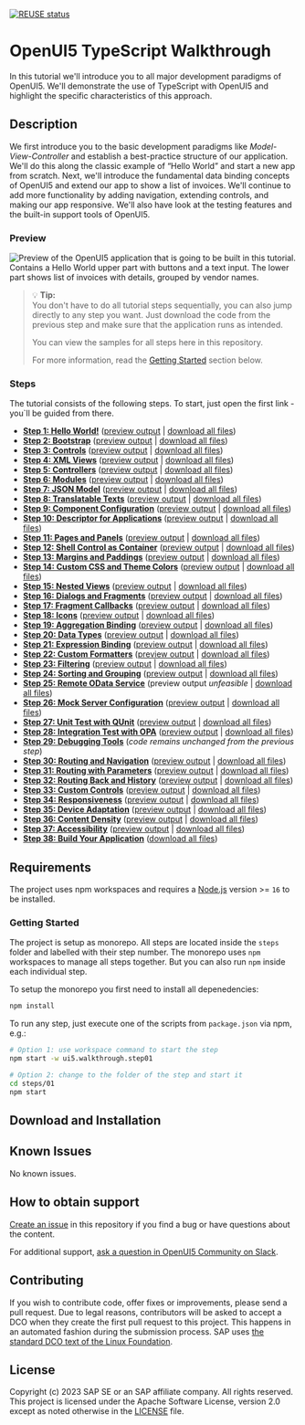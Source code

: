 <!--
# SAP-samples/repository-template
This default template for SAP Samples repositories includes files for README, LICENSE, and .reuse/dep5. All repositories on github.com/SAP-samples will be created based on this template.

# Containing Files

1. The LICENSE file:
In most cases, the license for SAP sample projects is `Apache 2.0`.

2. The .reuse/dep5 file: 
The [Reuse Tool](https://reuse.software/) must be used for your samples project. You can find the .reuse/dep5 in the project initial. Please replace the parts inside the single angle quotation marks < > by the specific information for your repository.

3. The README.md file (this file):
Please edit this file as it is the primary description file for your project. You can find some placeholder titles for sections below.
-->

[![REUSE status](https://api.reuse.software/badge/github.com/SAP-samples/ui5-typescript-walkthrough)](https://api.reuse.software/info/github.com/SAP-samples/ui5-typescript-walkthrough)

# OpenUI5 TypeScript Walkthrough

In this tutorial we'll introduce you to all major development paradigms of OpenUI5. We'll demonstrate the use of TypeScript with OpenUI5 and highlight the specific characteristics of this approach.

## Description

We first introduce you to the basic development paradigms like *Model-View-Controller* and establish a best-practice structure of our application. We'll do this along the classic example of “Hello World” and start a new app from scratch. Next, we'll introduce the fundamental data binding concepts of OpenUI5 and extend our app to show a list of invoices. We'll continue to add more functionality by adding navigation, extending controls, and making our app responsive. We'll also have look at the testing features and the built-in support tools of OpenUI5.

### Preview

![Preview of the OpenUI5 application that is going to be built in this tutorial. Contains a Hello World upper part with buttons and a text input. The lower part shows list of invoices with details, grouped by vendor names.](https://sdk.openui5.org/docs/topics/loiofb12cea5ac9b45bb9007aac5a1a8689f_LowRes.png)

> :bulb: **Tip:** <br>
> You don't have to do all tutorial steps sequentially, you can also jump directly to any step you want. Just download the code from the previous step and make sure that the application runs as intended.
> 
> You can view the samples for all steps here in this repository.
>
> For more information, read the [Getting Started](#getting-started) section below.

### Steps

The tutorial consists of the following steps. To start, just open the first link - you`ll be guided from there.

- **[Step 1: Hello World!](steps/01/README.md "As you know OpenUI5 is all about HTML5. Let’s get started with building a first “Hello World” with only HTML.")** ([preview output](https://sap-samples.github.io/ui5-typescript-walkthrough/step-01/index.html) | [download all files](https://sap-samples.github.io/ui5-typescript-walkthrough/ui5-typescript-walkthrough-step-01.zip))
- **[Step 2: Bootstrap](steps/02/README.md "Before we can do something with OpenUI5, we need to load and initialize it. This process of loading and initializing OpenUI5 is called bootstrapping. Once this bootstrapping is finished, we simply	display an alert.")** ([preview output](https://sap-samples.github.io/ui5-typescript-walkthrough/step-02/index-cdn.html) | [download all files](https://sap-samples.github.io/ui5-typescript-walkthrough/ui5-typescript-walkthrough-step-02.zip))
- **[Step 3: Controls](steps/03/README.md "Now it is time to build our first little UI by replacing the \“Hello World\” text in the HTML body by the OpenUI5 control sap/m/Text. In the beginning, we will use the	JavaScript control interface to set up the UI, the control instance is then placed into the HTML body. ")** ([preview output](https://sap-samples.github.io/ui5-typescript-walkthrough/step-03/index-cdn.html) | [download all files](https://sap-samples.github.io/ui5-typescript-walkthrough/ui5-typescript-walkthrough-step-03.zip))
- **[Step 4: XML Views](steps/04/README.md "Putting all our UI into the index.ts file will very soon result in a messy setup, and there is quite a bit of work ahead	of us. So let’s do a first modularization by putting the sap/m/Text control into a dedicated view.")** ([preview output](https://sap-samples.github.io/ui5-typescript-walkthrough/step-04/index-cdn.html) | [download all files](https://sap-samples.github.io/ui5-typescript-walkthrough/ui5-typescript-walkthrough-step-04.zip))
- **[Step 5: Controllers](steps/05/README.md "In this step, we replace the text with a button and show the /“Hello World/” message when the button is pressed. The handling of the button's press event is implemented in the controller of the view.")** ([preview output](https://sap-samples.github.io/ui5-typescript-walkthrough/step-05/index-cdn.html) | [download all files](https://sap-samples.github.io/ui5-typescript-walkthrough/ui5-typescript-walkthrough-step-05.zip))
- **[Step 6: Modules](steps/06/README.md "In OpenUI5, resources are often referred to as modules. In this step, we replace the alert from the last exercise with a proper Message Toast from the sap.m library.")** ([preview output](https://sap-samples.github.io/ui5-typescript-walkthrough/step-06/index-cdn.html) | [download all files](https://sap-samples.github.io/ui5-typescript-walkthrough/ui5-typescript-walkthrough-step-06.zip))
- **[Step 7: JSON Model](steps/07/README.md "Now that we have set up the view and controller, it’s about time to think about the M in MVC.")** ([preview output](https://sap-samples.github.io/ui5-typescript-walkthrough/step-07/index-cdn.html) | [download all files](https://sap-samples.github.io/ui5-typescript-walkthrough/ui5-typescript-walkthrough-step-07.zip))
- **[Step 8: Translatable Texts](steps/08/README.md "In this step we move the texts of our UI to a separate resource file.")** ([preview output](https://sap-samples.github.io/ui5-typescript-walkthrough/step-08/index-cdn.html) | [download all files](https://sap-samples.github.io/ui5-typescript-walkthrough/ui5-typescript-walkthrough-step-08.zip)) 
- **[Step 9: Component Configuration](steps/09/README.md "After we have introduced all three parts of the Model-View-Controller /(MVC/) concept, we now come to another important structural aspect of OpenUI5. ")** ([preview output](https://sap-samples.github.io/ui5-typescript-walkthrough/step-09/index-cdn.html) | [download all files](https://sap-samples.github.io/ui5-typescript-walkthrough/ui5-typescript-walkthrough-step-09.zip))  
- **[Step 10: Descriptor for Applications](steps/10/README.md "All application-specific configuration settings will now further be put in a separate descriptor file called manifest.json. This clearly separates the application coding from the configuration settings and makes our app even more flexible. For example, all SAP Fiori applications are realized as components and come with a descriptor file in order to be hosted in the SAP Fiori launchpad.")**  ([preview output](https://sap-samples.github.io/ui5-typescript-walkthrough/step-10/index-cdn.html) | [download all files](https://sap-samples.github.io/ui5-typescript-walkthrough/ui5-typescript-walkthrough-step-10.zip))
- **[Step 11: Pages and Panels](steps/11/README.md "After all the work on the app structure it’s time to improve the look of our app. We will use two controls from the sap.m library to add a bit more &quot;bling&quot; to our UI. You will also learn about control aggregations in this step.")** ([preview output](https://sap-samples.github.io/ui5-typescript-walkthrough/step-11/index-cdn.html) | [download all files](https://sap-samples.github.io/ui5-typescript-walkthrough/ui5-typescript-walkthrough-step-11.zip)) 
- **[Step 12: Shell Control as Container](steps/12/README.md "Now we use a shell control as container for our app and use it as our new root element. The shell takes care of visual adaptation of the application to the device’s screen size by introducing a so-called letterbox on desktop screens.")** ([preview output](https://sap-samples.github.io/ui5-typescript-walkthrough/step-12/index-cdn.html) | [download all files](https://sap-samples.github.io/ui5-typescript-walkthrough/ui5-typescript-walkthrough-step-12.zip)) 
- **[Step 13: Margins and Paddings](steps/13/README.md "Our app content is still glued to the corners of the letterbox. To fine-tune our layout, we can add margins and paddings to the controls that we added in the previous step. ")** ([preview output](https://sap-samples.github.io/ui5-typescript-walkthrough/step-13/index-cdn.html) | [download all files](https://sap-samples.github.io/ui5-typescript-walkthrough/ui5-typescript-walkthrough-step-13.zip)) 
- **[Step 14: Custom CSS and Theme Colors](steps/14/README.md "Sometimes we need to define some more fine-granular layouts and this is when we can use the flexibility of CSS by adding custom style classes to controls and style them as we like. ")** ([preview output](https://sap-samples.github.io/ui5-typescript-walkthrough/step-14/index-cdn.html) | [download all files](https://sap-samples.github.io/ui5-typescript-walkthrough/ui5-typescript-walkthrough-step-14.zip)) 
- **[Step 15: Nested Views](steps/15/README.md "Our panel content is getting more and more complex and now it is time to move the panel content to a separate view. With that approach, the application structure is much easier to understand, and the individual parts of the app can be reused.")** ([preview output](https://sap-samples.github.io/ui5-typescript-walkthrough/step-15/index-cdn.html) | [download all files](https://sap-samples.github.io/ui5-typescript-walkthrough/ui5-typescript-walkthrough-step-15.zip)) 
- **[Step 16: Dialogs and Fragments](1/steps/16/README.md "In this step, we will take a closer look at another element which can be used to assemble views: the fragment. ")** ([preview output](https://sap-samples.github.io/ui5-typescript-walkthrough/step-16/index-cdn.html) | [download all files](https://sap-samples.github.io/ui5-typescript-walkthrough/ui5-typescript-walkthrough-step-16.zip)) 
- **[Step 17: Fragment Callbacks](steps/17/README.md "Now that we have integrated the dialog, it's time to add some user interaction. The user will definitely want to close the dialog again at some point, so we add a button to close the dialog and assign an event handler.")** ([preview output](https://sap-samples.github.io/ui5-typescript-walkthrough/step-17/index-cdn.html) | [download all files](https://sap-samples.github.io/ui5-typescript-walkthrough/ui5-typescript-walkthrough-step-17.zip))
- **[Step 18: Icons](steps/18/README.md "Our dialog is still pretty much empty. Since OpenUI5 is shipped with a large icon font that contains more than 500 icons, we will add an icon to greet our users when the dialog is opened.")** ([preview output](https://sap-samples.github.io/ui5-typescript-walkthrough/step-18/index-cdn.html) | [download all files](https://sap-samples.github.io/ui5-typescript-walkthrough/ui5-typescript-walkthrough-step-18.zip))  
- **[Step 19: Aggregation Binding](steps/19/README.md "Now that we have established a good structure for our app, it's time to add some more functionality. We start exploring more features of data binding by adding some invoice data in JSON format that we display in a list below the panel.")** ([preview output](https://sap-samples.github.io/ui5-typescript-walkthrough/step-19/index-cdn.html) | [download all files](https://sap-samples.github.io/ui5-typescript-walkthrough/ui5-typescript-walkthrough-step-19.zip)) 
- **[Step 20: Data Types](steps/20/README.md "The list of invoices is already looking nice, but what is an invoice without a price assigned? Typically prices are stored in a technical format and with a /'./' delimiter in the data model. For example, our invoice for pineapples has the calculated price 87.2 without a currency. We are going to use the OpenUI5 data types to format the price properly, with a locale-dependent decimal separator and two digits after the separator.")** ([preview output](https://sap-samples.github.io/ui5-typescript-walkthrough/step-20/index-cdn.html) | [download all files](https://sap-samples.github.io/ui5-typescript-walkthrough/ui5-typescript-walkthrough-step-20.zip)) 
- **[Step 21: Expression Binding](steps/21/README.md "Sometimes the predefined types of OpenUI5 are not flexible enough and you want to do a simple calculation or formatting in the view - that is where expressions are really helpful. We use them to format our price according to the current number in the data model.")** ([preview output](https://sap-samples.github.io/ui5-typescript-walkthrough/step-21/index-cdn.html) | [download all files](https://sap-samples.github.io/ui5-typescript-walkthrough/ui5-typescript-walkthrough-step-21.zip))  
- **[Step 22: Custom Formatters](steps/22/README.md "If we want to do a more complex logic for formatting properties of our data model, we can also write a custom formatting function. We will now add a localized status with a custom formatter, because the status in our data model is in a rather technical format.")** ([preview output](https://sap-samples.github.io/ui5-typescript-walkthrough/step-22/index-cdn.html) | [download all files](https://sap-samples.github.io/ui5-typescript-walkthrough/ui5-typescript-walkthrough-step-22.zip))
- **[Step 23: Filtering](steps/23/README.md "In this step, we add a search field for our product list and define a filter that represents the search term. When searching, the list is automatically updated to show only the items that match the search term.")** ([preview output](https://sap-samples.github.io/ui5-typescript-walkthrough/step-23/index-cdn.html) | [download all files](https://sap-samples.github.io/ui5-typescript-walkthrough/ui5-typescript-walkthrough-step-23.zip))
- **[Step 24: Sorting and Grouping](steps/24/README.md "To make our list of invoices even more user-friendly, we sort it alphabetically instead of just showing the order from the data model. Additionally, we introduce groups and add the company that ships the products so that the data is easier to consume.")** ([preview output](https://sap-samples.github.io/ui5-typescript-walkthrough/step-24/index-cdn.html) | [download all files](https://sap-samples.github.io/ui5-typescript-walkthrough/ui5-typescript-walkthrough-step-24.zip))
- **[Step 25: Remote OData Service](steps/25/README.md "So far we have worked with local JSON data, but now we will access a real OData service to visualize remote data.")** (preview output *unfeasible* | [download all files](https://sap-samples.github.io/ui5-typescript-walkthrough/ui5-typescript-walkthrough-step-25.zip))
- **[Step 26: Mock Server Configuration](steps/26/README.md "We just ran our app against a real service, but for developing and testing our app we do not want to rely on the availability of the “real” service or put additional load on the system where the data service is located.")** ([preview output](https://sap-samples.github.io/ui5-typescript-walkthrough/step-26/test/mockServer-cdn.html) | [download all files](https://sap-samples.github.io/ui5-typescript-walkthrough/ui5-typescript-walkthrough-step-26.zip))
- **[Step 27: Unit Test with QUnit](steps/27/README.md "Now that we have a test folder in the app, we can start to increase our test coverage. ")** ([preview output](https://sap-samples.github.io/ui5-typescript-walkthrough/step-27/test/unit/unitTests-cdn.qunit.html) | [download all files](https://sap-samples.github.io/ui5-typescript-walkthrough/ui5-typescript-walkthrough-step-27.zip))
- **[Step 28: Integration Test with OPA](steps/28/README.md "If we want to test interaction patterns or more visual features of our app, we can also write an integration test. ")** ([preview output](https://sap-samples.github.io/ui5-typescript-walkthrough/step-28/test/integration/opaTests-cdn.qunit.html) | [download all files](https://sap-samples.github.io/ui5-typescript-walkthrough/ui5-typescript-walkthrough-step-28.zip))
- **[Step 29: Debugging Tools](steps/29/README.md "Even though we have added a basic test coverage in the previous steps, it seems like we accidentally broke our app, because it does not display prices to our invoices anymore. We need to debug the issue and fix it before someone finds out.")** (*code remains unchanged from the previous step*)
- **[Step 30: Routing and Navigation](steps/30/README.md "So far, we have put all app content on one single page. As we add more and more features, we want to split the content and put it on separate pages.")** ([preview output](https://sap-samples.github.io/ui5-typescript-walkthrough/step-30/test/mockServer-cdn.html) | [download all files](https://sap-samples.github.io/ui5-typescript-walkthrough/ui5-typescript-walkthrough-step-30.zip))
- **[Step 31: Routing with Parameters](steps/31/README.md "We can now navigate between the overview and the detail page, but the actual item that we selected in the overview is not displayed on the detail page yet. A typical use case for our app is to show additional information for the selected item on the detail page. ")** ([preview output](https://sap-samples.github.io/ui5-typescript-walkthrough/step-31/test/mockServer-cdn.html) | [download all files](https://sap-samples.github.io/ui5-typescript-walkthrough/ui5-typescript-walkthrough-step-31.zip))
- **[Step 32: Routing Back and History](steps/32/README.md "Now we can navigate to our detail page and display an invoice, but we cannot go back to the overview page yet. We'll add a back button to the detail page and implement a function that shows our overview page again.")** ([preview output](https://sap-samples.github.io/ui5-typescript-walkthrough/step-32/test/mockServer-cdn.html) | [download all files](https://sap-samples.github.io/ui5-typescript-walkthrough/ui5-typescript-walkthrough-step-32.zip))
- **[Step 33: Custom Controls](steps/33/README.md "In this step, we are going to extend the functionality of OpenUI5 with a custom control. We want to rate the product shown on the detail page, so we create a composition of multiple standard controls using the OpenUI5 extension mechanism and add some glue code to make them work nicely together. This way, we can reuse the control across the app and keep all related functionality in one module.")** ([preview output](https://sap-samples.github.io/ui5-typescript-walkthrough/step-33/test/mockServer-cdn.html) | [download all files](https://sap-samples.github.io/ui5-typescript-walkthrough/ui5-typescript-walkthrough-step-33.zip))
- **[Step 34: Responsiveness](steps/34/README.md "In this step, we improve the responsiveness of our app. OpenUI5 applications can be run on phone, tablet, and desktop devices and we can configure the application to make best use of the screen estate for each scenario. Fortunately, OpenUI5 controls like the 	sap.m.Table already deliver a lot of features that we can use.")** ([preview output](https://sap-samples.github.io/ui5-typescript-walkthrough/step-34/test/mockServer-cdn.html) | [download all files](https://sap-samples.github.io/ui5-typescript-walkthrough/ui5-typescript-walkthrough-step-34.zip))
- **[Step 35: Device Adaptation](steps/35/README.md "We now configure the visibility and properties of controls based on the device that we run the application on. By making use of the sap.ui.Device API and defining a device model we will make the app look great on many devices.")** ([preview output](https://sap-samples.github.io/ui5-typescript-walkthrough/step-35/test/mockServer-cdn.html) | [download all files](https://sap-samples.github.io/ui5-typescript-walkthrough/ui5-typescript-walkthrough-step-35.zip))
- **[Step 36: Content Density](steps/36/README.md "In this step of our Walkthrough tutorial, we adjust the content density based on the user’s device. OpenUI5 contains different content densities allowing you to display larger controls for touch-enabled devices and a smaller, more compact design for devices that are operated by mouse. In our app, we will detect the device and adjust the density accordingly.")** ([preview output](https://sap-samples.github.io/ui5-typescript-walkthrough/step-36/test/mockServer-cdn.html) | [download all files](https://sap-samples.github.io/ui5-typescript-walkthrough/ui5-typescript-walkthrough-step-36.zip))
- **[Step 37: Accessibility](steps/37/README.md "In this step we're going to improve the accessibility of our app.")** ([preview output](https://sap-samples.github.io/ui5-typescript-walkthrough/step-37/test/mockServer-cdn.html) | [download all files](https://sap-samples.github.io/ui5-typescript-walkthrough/ui5-typescript-walkthrough-step-37.zip))
- **[Step 38: Build Your Application](steps/38/README.md "In this step we're going to build our application and consume the speed of a built OpenUI5 application.")** ([download all files](https://sap-samples.github.io/ui5-typescript-walkthrough/ui5-typescript-walkthrough-step-38.zip))

## Requirements

The project uses npm workspaces and requires a [Node.js](https://nodejs.org/) version  >= `16` to be installed.

### Getting Started

The project is setup as monorepo. All steps are located inside the `steps` folder and labelled with their step number. The monorepo uses `npm` workspaces to manage all steps together. But you can also run `npm` inside each individual step.

To setup the monorepo you first need to install all depenedencies:

```sh
npm install
```

To run any step, just execute one of the scripts from `package.json` via npm, e.g.:

```sh
# Option 1: use workspace command to start the step
npm start -w ui5.walkthrough.step01

# Option 2: change to the folder of the step and start it
cd steps/01 
npm start
```

## Download and Installation

<!--
TODO

* create GitHub pages to showcase the built examples
* create ZIP files for each step which can be downloaded
-->

## Known Issues

No known issues.

## How to obtain support

[Create an issue](https://github.com/SAP-samples/ui5-typescript-walkthrough/issues) in this repository if you find a bug or have questions about the content.

For additional support, [ask a question in OpenUI5 Community on Slack](https://ui5-slack-invite.cfapps.eu10.hana.ondemand.com/).

## Contributing

If you wish to contribute code, offer fixes or improvements, please send a pull request. Due to legal reasons, contributors will be asked to accept a DCO when they create the first pull request to this project. This happens in an automated fashion during the submission process. SAP uses [the standard DCO text of the Linux Foundation](https://developercertificate.org/).

## License

Copyright (c) 2023 SAP SE or an SAP affiliate company. All rights reserved. This project is licensed under the Apache Software License, version 2.0 except as noted otherwise in the [LICENSE](LICENSE) file.
